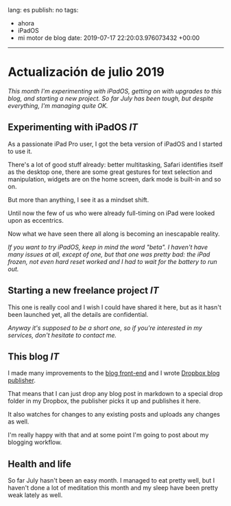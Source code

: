lang: es
publish: no
tags:
- ahora
- iPadOS
- mi motor de blog
date: 2019-07-17 22:20:03.976073432 +00:00

---


# Actualización de julio 2019

_This month I'm experimenting with iPadOS, getting on with upgrades to this blog, and starting a new project. So far July has been tough, but despite everything, I'm managing quite OK._

## Experimenting with iPadOS <i class="hashtag">IT</i>

As a passionate iPad Pro user, I got the beta version of iPadOS and I started to use it.

There's a lot of good stuff already: better multitasking, Safari identifies itself as the desktop one, there are some great gestures for text selection and manipulation, widgets are on the home screen, dark mode is built-in and so on.

But more than anything, I see it as a mindset shift.

Until now the few of us who were already full-timing on iPad were looked upon as eccentrics.

Now what we have seen there all along is becoming an inescapable reality.

_If you want to try iPadOS, keep in mind the word "beta". I haven't have many issues at all, except of one, but that one was pretty bad: the iPad frozen, not even hard reset worked and I had to wait for the battery to run out._

## Starting a new freelance project  <i class="hashtag">IT</i>

This one is really cool and I wish I could have shared it here, but as it hasn't been launched yet, all the details are confidential.

_Anyway it's supposed to be a short one, so if you're interested in my services, don't hesitate to contact me._

## This blog <i class="hashtag">IT</i>

I made many improvements to the [blog front-end][gh-blog] and I wrote [Dropbox blog publisher][gh-dropbox-blog-publisher].

That means that I can just drop any blog post in markdown to a special drop folder in my Dropbox, the publisher picks it up and publishes it here.

It also watches for changes to any existing posts and uploads any changes as well.

I'm really happy with that and at some point I'm going to post about my blogging workflow.

## Health and life

So far July hasn't been an easy month. I managed to eat pretty well, but I haven't done a lot of meditation this month and my sleep have been pretty weak lately as well.


[gh-blog]: https://github.com/botanicus/blog
[gh-dropbox-blog-publisher]: https://github.com/botanicus/runners/tree/master/dropbox-blog-publisher
